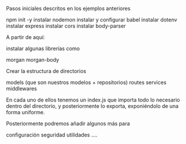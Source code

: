 

Pasos iniciales descritos en los ejemplos anteriores

npm init -y
instalar nodemon
instalar y configurar babel
instalar dotenv
instalar express
instalar cors
instalar body-parser



A partir de aquí:

instalar algunas librerías como

morgan
morgan-body

Crear la estructura de directorios

models (que son nuestros modelos + repositorios)
routes
services
middlewares

En cada uno de ellos tenemos un index.js que importa todo lo necesario dentro del directorio, y posteriormente lo exporta, exponiéndolo de una forma uniforme.

Posteriormente podremos añadir algunos más para

configuración
seguridad
utilidades
....

